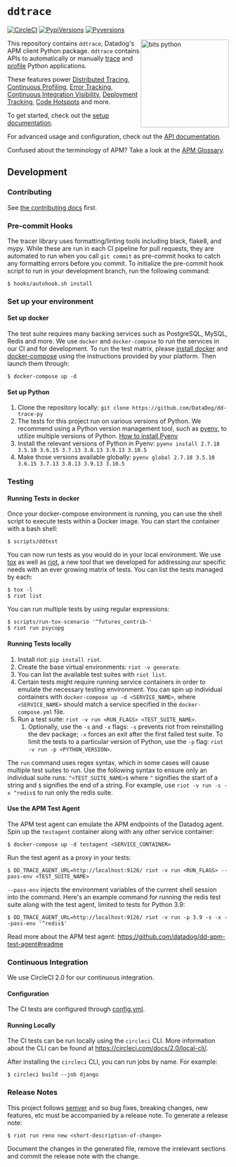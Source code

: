 # `ddtrace`

[![CircleCI](https://circleci.com/gh/DataDog/dd-trace-py/tree/1.x.svg?style=svg)](https://circleci.com/gh/DataDog/dd-trace-py/tree/1.x)
[![PypiVersions](https://img.shields.io/pypi/v/ddtrace.svg)](https://pypi.org/project/ddtrace/)
[![Pyversions](https://img.shields.io/pypi/pyversions/ddtrace.svg?style=flat)](https://pypi.org/project/ddtrace/)

<img align="right" src="https://user-images.githubusercontent.com/6321485/167082083-53f6e48f-1843-4708-9b98-587c94f7ddb3.png" alt="bits python" width="200px"/>

This repository contains `ddtrace`, Datadog's APM client Python package. `ddtrace` contains APIs to automatically or
manually [trace](https://docs.datadoghq.com/tracing/visualization/#trace) and
[profile](https://docs.datadoghq.com/tracing/profiler/) Python applications.

These features power [Distributed Tracing](https://docs.datadoghq.com/tracing/),
 [Continuous Profiling](https://docs.datadoghq.com/tracing/profiler/),
 [Error Tracking](https://docs.datadoghq.com/tracing/error_tracking/),
 [Continuous Integration Visibility](https://docs.datadoghq.com/continuous_integration/),
 [Deployment Tracking](https://docs.datadoghq.com/tracing/deployment_tracking/),
 [Code Hotspots](https://docs.datadoghq.com/tracing/profiler/connect_traces_and_profiles/) and more.

To get started, check out the [setup documentation][setup docs].

For advanced usage and configuration, check out the [API documentation][api docs].

Confused about the terminology of APM? Take a look at the [APM Glossary][visualization docs].

[setup docs]: https://docs.datadoghq.com/tracing/setup/python/
[api docs]: https://ddtrace.readthedocs.io/
[visualization docs]: https://docs.datadoghq.com/tracing/visualization/

## Development

### Contributing

See [the contributing docs](https://ddtrace.readthedocs.io/en/stable/contributing.html) first.

### Pre-commit Hooks

The tracer library uses formatting/linting tools including black, flake8, and mypy.
While these are run in each CI pipeline for pull requests, they are automated to run
when you call `git commit` as pre-commit hooks to catch any formatting errors before
you commit. To initialize the pre-commit hook script to run in your development
branch, run the following command:

    $ hooks/autohook.sh install

### Set up your environment

#### Set up docker

The test suite requires many backing services such as PostgreSQL, MySQL, Redis
and more. We use `docker` and `docker-compose` to run the services in our CI
and for development. To run the test matrix, please [install docker][docker] and
[docker-compose][docker-compose] using the instructions provided by your platform. Then
launch them through:

    $ docker-compose up -d

[docker]: https://www.docker.com/products/docker
[docker-compose]: https://www.docker.com/products/docker-compose

#### Set up Python

1. Clone the repository locally: `git clone https://github.com/DataDog/dd-trace-py`
2. The tests for this project run on various versions of Python. We recommend
   using a Python version management tool, such as
   [pyenv](https://github.com/pyenv/pyenv), to utilize multiple versions of
   Python. [How to install Pyenv](https://github.com/pyenv/pyenv#installation) 
3. Install the relevant versions of Python in Pyenv: `pyenv install 2.7.18 3.5.10 3.6.15 3.7.13 3.8.13 3.9.13 3.10.5`
4. Make those versions available globally: `pyenv global 2.7.18 3.5.10 3.6.15 3.7.13 3.8.13 3.9.13 3.10.5`

### Testing

#### Running Tests in docker

Once your docker-compose environment is running, you can use the shell script to
execute tests within a Docker image. You can start the container with a bash shell:

    $ scripts/ddtest

You can now run tests as you would do in your local environment. We use
[tox][tox] as well as [riot][riot], a new tool that we developed for addressing
our specific needs with an ever growing matrix of tests. You can list the tests
managed by each:

    $ tox -l
    $ riot list

You can run multiple tests by using regular expressions:

    $ scripts/run-tox-scenario '^futures_contrib-'
    $ riot run psycopg

[tox]: https://github.com/tox-dev/tox/
[riot]: https://github.com/DataDog/riot/

#### Running Tests locally

1. Install riot: `pip install riot`.
2. Create the base virtual environments: `riot -v generate`.
3. You can list the available test suites with `riot list`.
4. Certain tests might require running service containers in order to emulate
   the necessary testing environment. You can spin up individual containers with
   `docker-compose up -d <SERVICE_NAME>`, where `<SERVICE_NAME>` should match a
   service specified in the `docker-compose.yml` file.
5. Run a test suite: `riot -v run <RUN_FLAGS> <TEST_SUITE_NAME>`.
   1. Optionally, use the `-s` and `-x` flags: `-s` prevents riot from
      reinstalling the dev package; `-x` forces an exit after the first failed
      test suite. To limit the tests to a particular version of Python, use the
      `-p` flag: `riot -v run -p <PYTHON_VERSION>`.

The `run` command uses regex syntax, which in some cases will cause multiple
test suites to run. Use the following syntax to ensure only an individual suite
runs: `^<TEST_SUITE_NAME>$` where `^` signifies the start of a string and `$`
signifies the end of a string. For example, use `riot -v run -s -x ^redis$` to
run only the redis suite.

#### Use the APM Test Agent

The APM test agent can emulate the APM endpoints of the Datadog agent. Spin up
the `testagent` container along with any other service container:

    $ docker-compose up -d testagent <SERVICE_CONTAINER>

Run the test agent as a proxy in your tests:

    $ DD_TRACE_AGENT_URL=http://localhost:9126/ riot -v run <RUN_FLAGS> --pass-env <TEST_SUITE_NAME>

`--pass-env` injects the environment variables of the current shell session into
the command. Here's an example command for running the redis test suite along
with the test agent, limited to tests for Python 3.9:

    $ DD_TRACE_AGENT_URL=http://localhost:9126/ riot -v run -p 3.9 -s -x --pass-env '^redis$'

Read more about the APM test agent:
https://github.com/datadog/dd-apm-test-agent#readme

### Continuous Integration

We use CircleCI 2.0 for our continuous integration.

#### Configuration

The CI tests are configured through [config.yml](.circleci/config.yml).

#### Running Locally

The CI tests can be run locally using the `circleci` CLI. More information about
the CLI can be found at https://circleci.com/docs/2.0/local-cli/.

After installing the `circleci` CLI, you can run jobs by name. For example:

    $ circleci build --job django

### Release Notes

This project follows [semver](https://semver.org/) and so bug fixes, breaking
changes, new features, etc must be accompanied by a release note. To generate a
release note:

    $ riot run reno new <short-description-of-change>

Document the changes in the generated file, remove the irrelevant sections and
commit the release note with the change.
